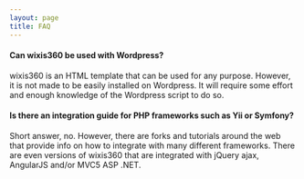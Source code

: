 ```yaml
---
layout: page
title: FAQ
---
```


#### Can wixis360 be used with Wordpress?
wixis360 is an HTML template that can be used for any purpose. However, it is not made to be easily installed on Wordpress. It will require some effort and enough knowledge of the Wordpress script to do so.

#### Is there an integration guide for PHP frameworks such as Yii or Symfony?
Short answer, no. However, there are forks and tutorials around the web that provide info on how to integrate with many different frameworks. There are even versions of wixis360 that are integrated with jQuery ajax, AngularJS and/or MVC5 ASP .NET.

<!---
#### How do I get notified of new wixis360 versions?
The best option is to subscribe to our mailing list using the [subscription form on Almsaeed Studio](http://almsaeedstudio.com/#subscribe). If that's not appealing to you, you may watch the [repository on Github](https://github.com/almasaeed2010/wixis360) or visit [Almsaeed Studio](http://almsaeedstudio.com) every now and then for updates and announcements.
--->
